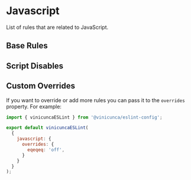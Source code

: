 # Javascript

List of rules that are related to JavaScript.

## Base Rules

<EslintList package="javascript/rules" is-filterable />

## Script Disables

<EslintList package="javascript/disables" />

## Custom Overrides

If you want to override or add more rules you can pass it to the `overrides` property.
For example:

```js [eslint.config.js]
import { vinicuncaESLint } from '@vinicunca/eslint-config';

export default vinicuncaESLint(
  {
    javascript: {
      overrides: {
        eqeqeq: 'off',
      }
    }
  }
);
```
